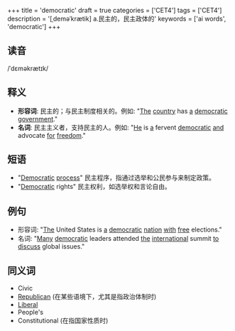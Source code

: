 +++
title = 'democratic'
draft = true
categories = ['CET4']
tags = ['CET4']
description = '[ˌdeməˈkrætik] a.民主的，民主政体的'
keywords = ['ai words', 'democratic']
+++

## 读音
/ˈdɛməkrætɪk/

## 释义
- **形容词**: 民主的；与民主制度相关的。例如: "[The](/post/the/) [country](/post/country/) has [a](/post/a/) [democratic](/post/democratic/) [government](/post/government/)."
- **名词**: 民主主义者，支持民主的人。例如: "[He](/post/he/) is [a](/post/a/) fervent [democratic](/post/democratic/) [and](/post/and/) advocate [for](/post/for/) [freedom](/post/freedom/)."

## 短语
- "[Democratic](/post/democratic/) [process](/post/process/)" 民主程序，指通过选举和公民参与来制定政策。
- "[Democratic](/post/democratic/) rights" 民主权利，如选举权和言论自由。

## 例句
- 形容词: "[The](/post/the/) United States is [a](/post/a/) [democratic](/post/democratic/) [nation](/post/nation/) [with](/post/with/) [free](/post/free/) elections."
- 名词: "[Many](/post/many/) [democratic](/post/democratic/) leaders attended [the](/post/the/) [international](/post/international/) summit [to](/post/to/) [discuss](/post/discuss/) global issues."

## 同义词
- Civic
- [Republican](/post/republican/) (在某些语境下，尤其是指政治体制时)
- [Liberal](/post/liberal/)
- People's
- Constitutional (在指国家性质时)
